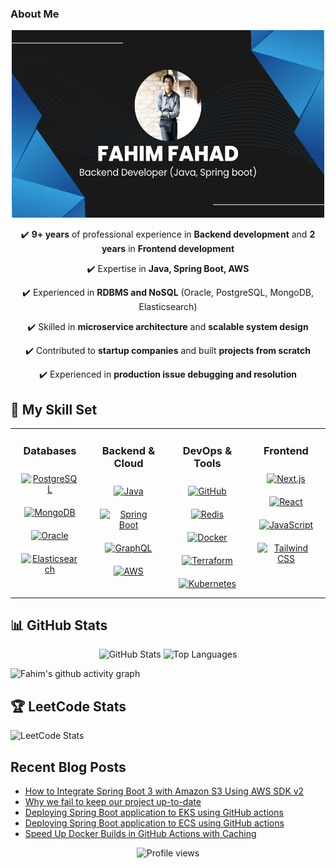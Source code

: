 ### About Me
<div align="center">
  <img src="https://github.com/fahimfahad92/fahimfahad92/blob/main/Fahim%20Fahad.png" alt="banner that says Fahim Fahad - Backend Developer" 
       width="500" height="300">
</div>

<div align="center">

✔️ **9+ years** of professional experience in **Backend development** and **2 years** in **Frontend development**

✔️ Expertise in **Java, Spring Boot, AWS**

✔️ Experienced in **RDBMS and NoSQL** (Oracle, PostgreSQL, MongoDB, Elasticsearch)

✔️ Skilled in **microservice architecture** and **scalable system design**

✔️ Contributed to **startup companies** and built **projects from scratch**

✔️ Experienced in **production issue debugging and resolution**

</div>  

## 💼 My Skill Set

<div align="center">
<table>
<tr>
  <!-- Databases -->
  <td valign="top" width="25%">
    <h3 align="center">Databases</h3>
    <div align="center">  
      <a href="https://www.postgresql.org/" target="_blank" title="PostgreSQL">
        <img style="margin: 10px" src="https://profilinator.rishav.dev/skills-assets/postgresql-original-wordmark.svg" alt="PostgreSQL" height="60" width="60" />
      </a>  
      <a href="https://www.mongodb.com/" target="_blank" title="MongoDB">
        <img style="margin: 10px" src="https://profilinator.rishav.dev/skills-assets/mongodb-original-wordmark.svg" alt="MongoDB" height="60" width="60" />
      </a>  
      <a href="https://www.oracle.com/database/" target="_blank" title="Oracle">
        <img style="margin: 10px" src="https://profilinator.rishav.dev/skills-assets/oracle-original.svg" alt="Oracle" height="60" width="60" />
      </a>  
      <a href="https://www.elastic.co/elasticsearch/" target="_blank" title="Elasticsearch">
        <img style="margin: 10px" src="https://profilinator.rishav.dev/skills-assets/elasticsearch.png" alt="Elasticsearch" height="60" width="60" />
      </a>  
    </div>
  </td>

  <!-- Backend & Cloud -->
  <td valign="top" width="25%">
    <h3 align="center">Backend & Cloud</h3>
    <div align="center">  
      <a href="https://www.java.com/" target="_blank" title="Java">
        <img style="margin: 10px" src="https://profilinator.rishav.dev/skills-assets/java-original-wordmark.svg" alt="Java" height="60" width="60" />
      </a>  
      <a href="https://spring.io/projects/spring-boot" target="_blank" title="Spring Boot">
        <img style="margin: 10px" src="https://profilinator.rishav.dev/skills-assets/springio-icon.svg" alt="Spring Boot" height="60" width="60" />
      </a>  
      <a href="https://graphql.org/" target="_blank" title="GraphQL">
        <img style="margin: 10px" src="https://profilinator.rishav.dev/skills-assets/graphql.png" alt="GraphQL" height="60" width="60" />
      </a>  
      <a href="https://aws.amazon.com/" target="_blank" title="AWS">
        <img style="margin: 10px" src="https://profilinator.rishav.dev/skills-assets/amazonwebservices-original-wordmark.svg" alt="AWS" height="60" width="60" />
      </a>  
    </div>
  </td>

  <!-- DevOps & Tools -->
  <td valign="top" width="25%">
    <h3 align="center">DevOps & Tools</h3>
    <div align="center">  
      <a href="https://github.com/" target="_blank" title="GitHub"> 
        <img style="margin: 10px" src="https://profilinator.rishav.dev/skills-assets/git-scm-icon.svg" alt="GitHub" height="60" width="60" /> 
      </a>
      <a href="https://redis.io/" target="_blank" title="Redis">
        <img style="margin: 10px" src="https://profilinator.rishav.dev/skills-assets/redis-original-wordmark.svg" alt="Redis" height="60" width="60" />
      </a>
      <a href="https://www.docker.com/" target="_blank" title="Docker">
        <img style="margin: 10px" src="https://profilinator.rishav.dev/skills-assets/docker-original-wordmark.svg" alt="Docker" height="60" width="60" />
      </a> 
      <a href="https://www.terraform.io/" target="_blank" title="Terraform">
        <img style="margin: 10px" src="https://profilinator.rishav.dev/skills-assets/terraformio-icon.svg" alt="Terraform" height="60" width="60" />
      </a>  
      <a href="https://kubernetes.io/" target="_blank" title="Kubernetes"> 
        <img style="margin: 10px" src="https://profilinator.rishav.dev/skills-assets/kubernetes-icon.svg" alt="Kubernetes" height="60" width="60" />
      </a>  
    </div>
  </td>

  <!-- Frontend -->
  <td valign="top" width="25%">
    <h3 align="center">Frontend</h3>
    <div align="center">  
      <a href="https://nextjs.org/" target="_blank" title="Next.js">
        <img style="margin: 10px" src="https://profilinator.rishav.dev/skills-assets/nextjs.png" alt="Next.js" height="60" width="60" />
      </a>  
      <a href="https://react.dev/" target="_blank" title="React">
        <img style="margin: 10px" src="https://profilinator.rishav.dev/skills-assets/react-original-wordmark.svg" alt="React" height="60" width="60" />
      </a>
      <a href="https://www.javascript.com/" target="_blank" title="JavaScript">
        <img style="margin: 10px" src="https://profilinator.rishav.dev/skills-assets/javascript-original.svg" alt="JavaScript" height="60" width="60" />
      </a>  
      <a href="https://www.tailwindcss.com/" target="_blank" title="Tailwind CSS">
        <img style="margin: 10px" src="https://profilinator.rishav.dev/skills-assets/tailwindcss.svg" alt="Tailwind CSS" height="60" width="60" />
      </a>  
    </div>
  </td>
</tr>
</table>
</div>

## 📊 GitHub Stats

<div align="center">
  <img src="https://github-readme-stats.vercel.app/api?username=fahimfahad92&show_icons=true&count_private=true&theme=radical" alt="GitHub Stats" width="45%" />
  <img src="https://github-readme-stats.vercel.app/api/top-langs/?username=fahimfahad92&layout=compact&count_private=true&theme=radical" alt="Top Languages" width="45%" />
</div>

<!-- Activity Graph -->
![Fahim's github activity graph](https://github-readme-activity-graph.vercel.app/graph?username=fahimfahad92&theme=react-dark&hide_border=true)

## 🏆 LeetCode Stats

![LeetCode Stats](https://leetcard.jacoblin.cool/fahimfahad?theme=dark&font=Karma&ext=contest)

## Recent Blog Posts  
<!-- BLOG-POST-LIST:START -->
- [How to Integrate Spring Boot 3 with Amazon S3 Using AWS SDK v2](https://awstip.com/how-to-integrate-spring-boot-3-with-amazon-s3-using-aws-sdk-v2-c5500f01df31?source=rss-fd28ce5a235e------2)
- [Why we fail to keep our project up-to-date](https://fahimfahad92.medium.com/why-we-fail-to-keep-our-project-up-to-date-d1cd77c3c53d?source=rss-fd28ce5a235e------2)
- [Deploying Spring Boot application to EKS using GitHub actions](https://awstip.com/deploying-spring-boot-application-to-eks-using-github-actions-9966c1a8fefe?source=rss-fd28ce5a235e------2)
- [Deploying Spring Boot application to ECS using GitHub actions](https://awstip.com/deploying-spring-boot-application-to-ecs-using-github-actions-76ab8b703567?source=rss-fd28ce5a235e------2)
- [Speed Up Docker Builds in GitHub Actions with Caching](https://medium.com/spring-boot/speed-up-docker-builds-in-github-actions-with-caching-f178cf12d5ba?source=rss-fd28ce5a235e------2)
<!-- BLOG-POST-LIST:END -->  

<div align="center">

![Profile views](https://komarev.com/ghpvc/?username=fahimfahad92&label=Profile%20views&color=0e75b6&style=flat)

</div>  